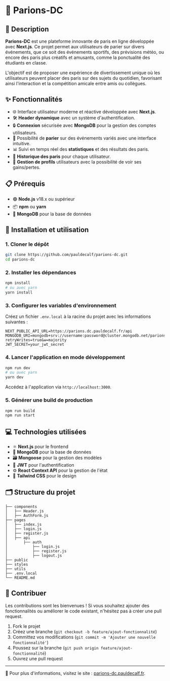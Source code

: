 
# 🎲 Parions-DC

## 📝 Description
**Parions-DC** est une plateforme innovante de paris en ligne développée avec **Next.js**. Ce projet permet aux utilisateurs de parier sur divers événements, que ce soit des événements sportifs, des prévisions météo, ou encore des paris plus créatifs et amusants, comme la ponctualité des étudiants en classe.

L'objectif est de proposer une expérience de divertissement unique où les utilisateurs peuvent placer des paris sur des sujets du quotidien, favorisant ainsi l'interaction et la compétition amicale entre amis ou collègues.

## ✨ Fonctionnalités
- 🌐 Interface utilisateur moderne et réactive développée avec **Next.js**.
- 🛠️ **Header dynamique** avec un système d'authentification.
- 🔒 **Connexion** sécurisée avec **MongoDB** pour la gestion des comptes utilisateurs.
- 🎯 Possibilité de **parier** sur des événements variés avec une interface intuitive.
- 📊 Suivi en temps réel des **statistiques** et des résultats des paris.
- 📜 **Historique des paris** pour chaque utilisateur.
- 👤 **Gestion de profils** utilisateurs avec la possibilité de voir ses gains/pertes.

## 📋 Prérequis
- 🟢 **Node.js** v18.x ou supérieur
- 📦 **npm** ou **yarn**
- 🍃 **MongoDB** pour la base de données

## 🚀 Installation et utilisation

### 1. Cloner le dépôt
```bash
git clone https://github.com/pauldecalf/parions-dc.git
cd parions-dc
```

### 2. Installer les dépendances
```bash
npm install
# ou avec yarn
yarn install
```

### 3. Configurer les variables d'environnement
Créez un fichier `.env.local` à la racine du projet avec les informations suivantes :
```
NEXT_PUBLIC_API_URL=https://parions.dc.pauldecalf.fr/api
MONGODB_URI=mongodb+srv://username:password@cluster.mongodb.net/parionsdc?retryWrites=true&w=majority
JWT_SECRET=your_jwt_secret
```

### 4. Lancer l'application en mode développement
```bash
npm run dev
# ou avec yarn
yarn dev
```
Accédez à l'application via `http://localhost:3000`.

### 5. Générer une build de production
```bash
npm run build
npm run start
```

## 💻 Technologies utilisées
- ⚛️ **Next.js** pour le frontend
- 🍃 **MongoDB** pour la base de données
- 🗃️ **Mongoose** pour la gestion des modèles
- 🔐 **JWT** pour l'authentification
- ⚙️ **React Context API** pour la gestion de l'état
- 🎨 **Tailwind CSS** pour le design

## 🗂️ Structure du projet
```
├── components
│   ├── Header.js
│   ├── AuthForm.js
├── pages
│   ├── index.js
│   ├── login.js
│   ├── register.js
│   ├── api
│       ├── auth
│           ├── login.js
│           ├── register.js
│           ├── logout.js
├── public
├── styles
├── utils
├── .env.local
└── README.md
```

## 🤝 Contribuer
Les contributions sont les bienvenues ! Si vous souhaitez ajouter des fonctionnalités ou améliorer le code existant, n'hésitez pas à créer une pull request.

1. Fork le projet
2. Créez une branche (`git checkout -b feature/ajout-fonctionnalité`)
3. Committez vos modifications (`git commit -m 'Ajouter une nouvelle fonctionnalité'`)
4. Poussez sur la branche (`git push origin feature/ajout-fonctionnalité`)
5. Ouvrez une pull request

---

🔗 Pour plus d'informations, visitez le site : [parions-dc.pauldecalf.fr](https://parions-dc.pauldecalf.fr/).

